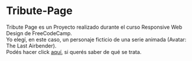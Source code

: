 # Tribute-Page
Tribute Page es un Proyecto realizado durante el curso Responsive Web Design de FreeCodeCamp.<br>
Yo elegí, en este caso, un personaje ficticio de una serie animada (Avatar: The Last Airbender). <br>
Podés hacer click <a href="https://pintodaniela.github.io/Tribute-Page/">aquí</a>, si querés saber de qué se trata. 
